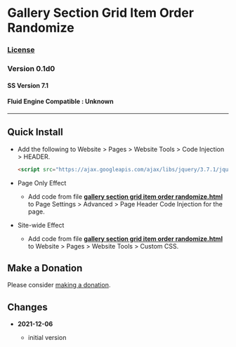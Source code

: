 # Gallery Section Grid Item Order Randomize

### [License][99]

### Version 0.1d0

#### SS Version 7.1

#### Fluid Engine Compatible : Unknown

---

## Quick Install

* Add the following to Website > Pages > Website Tools > Code Injection >
  HEADER.
  
  ```html
  <script src="https://ajax.googleapis.com/ajax/libs/jquery/3.7.1/jquery.min.js"></script>
  ```
  
* Page Only Effect
  
  * Add code from file
    **[gallery section grid item order randomize.html](gallery%20section%20grid%20item%20order%20randomize.html#L1)**
    to Page Settings > Advanced > Page Header Code Injection for the page.
    
* Site-wide Effect
  
  * Add code from file
    **[gallery section grid item order randomize.html](gallery%20section%20grid%20item%20order%20randomize.html#L1)**
    to Website > Pages > Website Tools > Custom CSS.

## Make a Donation

Please consider
[making a donation](https://github.com/tomsWebConsulting/twcsl#make-a-donation).

## Changes

<!-- * **2021-09-18**

  * changed name from Add One Left Class to Product Detail Page to Store Product
    Detail One Left Class Add
  * use twcsl
  * bumped version to 0.2d0
  -->
* **2021-12-06**

  * initial version

[99]: https://github.com/tomsWebConsulting/twcsl/blob/main/LICENSE.txt#L1
